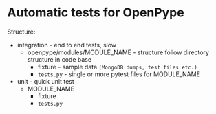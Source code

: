 Automatic tests for OpenPype
============================
Structure:
- integration - end to end tests, slow
    - openpype/modules/MODULE_NAME - structure follow directory structure in code base
        - fixture - sample data `(MongoDB dumps, test files etc.)`
        - `tests.py` - single or more pytest files for MODULE_NAME
- unit - quick unit test 
    - MODULE_NAME   
        - fixture
        - `tests.py`
    
